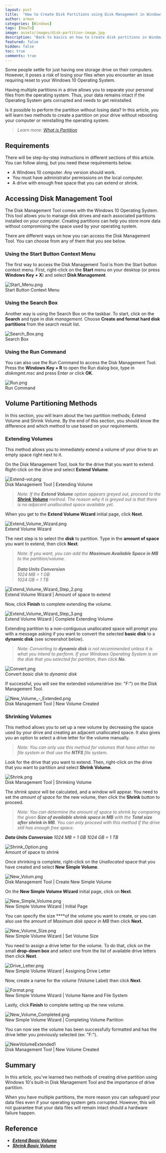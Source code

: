 ```yaml
---
layout: post
title:  "How to Create Disk Partitions using Disk Management in Windows 10"
author: arman
categories: [Windows]
tags: [HowTo]
image: assets/images/disk-partition-image.jpg
description: "Back to basics on how to create disk partitions in Windows 10 using the Disk Management MMC snap-in."
featured: false
hidden: false
toc: true
comments: true
---
```


Some people settle for just having one storage drive on their computers. However, it poses a risk of losing your files when you encounter an issue requiring reset to your Windows 10 Operating System.

Having multiple partitions in a drive allows you to separate your personal files from the operating system. Thus, your data remains intact if the Operating System gets corrupted and needs to get reinstalled.

Is it possible to perform the partition without losing data? In this article, you will learn two methods to create a partition on your drive without rebooting your computer or reinstalling the operating system.

> *Learn more: [What is Partition](https:/www.computerhope.com/jargon/p/partition.htm)*

## Requirements

There will be step-by-step instructions in different sections of this article. You can follow along, but you need these requirements below.

- A Windows 10 computer. Any version should work.
- You must have administrator permissions on the local computer.
- A drive with enough free space that you can extend or shrink.

## Accessing Disk Management Tool

The Disk Management Tool comes with the Windows 10 Operating System. This tool allows you to manage disk drives and each associated partitions installed on your computer. Creating partitions can help you store more data without compromising the space used by your operating system.

There are different ways on how you can access the Disk Management Tool. You can choose from any of them that you see below.

### Using the Start Button Context Menu

The first way to access the Disk Management Tool is from the Start button context menu. First, right-click on the **Start** menu on your desktop (or press **Windows Key + X**) and select **Disk Management**.

![Start_Menu.png](/assets/images/Start_Menu.png)<br>
Start Button Context Menu

### Using the Search Box

Another way is using the Search Box on the taskbar. To start, click on the **Search** and type in *disk management.* Choose **Create and format hard disk partitions** from the search result list.

![Search_Box.png](/assets/images/Search_Box.png)<br>Search Box

### Using the Run Command

You can also use the Run Command to access the Disk Management Tool. Press the **Windows Key + R** to open the Run dialog box, type in *diskmgmt.msc* and press Enter or click **OK**.

![Run.png](/assets/images/Run.png)<br>
Run Command

## Volume Partitioning Methods

In this section, you will learn about the two partition methods; Extend Volume and Shrink Volume. By the end of this section, you should know the difference and which method to use based on your requirements.

### Extending Volumes

This method allows you to immediately extend a volume of your drive to an empty space right next to it.

On the Disk Management Tool, look for the drive that you want to extend. Right-click on the drive and select **Extend Volume**.

![Extend-vol.png](/assets/images/Extend-vol.png)<br>
Disk Management Tool | Extending Volume

> *Note: If the **Extend Volume** option appears greyed out, proceed to the [**Shrink Volume**](#shrinking-volumes) method. The reason why it is greyed out is that there is no adjacent unallocated space available yet.*

When you get to the **Extend Volume Wizard** initial page, click **Next**.

![Extend_Volume_Wizard.png](/assets/images/Extend_Volume_Wizard.png)<br>
Extend Volume Wizard

The next step is to select the **disk** to partition. Type in the **amount of space** you want to extend, then click **Next**.

> *Note: If you want, you can add the **Maximum Available Space in MB** to the partition/volume.<br><br>
**Data Units Conversion**<br>
1024 MB = 1 GB<br>
1024 GB = 1 TB<br>*

![Extend_Volume_Wizard_Step_2.png](/assets/images/Extend_Volume_Wizard_Step_2.png)<br>
Extend Volume Wizard | Amount of space to extend

Now, click **Finish** to complete extending the volume.

![Extend_Volume_Wizard_Step_3.png](/assets/images/Extend_Volume_Wizard_Step_3.png)<br>
Extend Volume Wizard | Complete Extending Volume

Extending partition to a non-contiguous unallocated space will prompt you with a message asking if you want to convert the selected **basic disk** to a **dynamic disk** (see screenshot below).

> *Note: Converting to **dynamic disk** is not recommended unless it is what you intend to perform. If your Windows Operating System is on the disk that you selected for partition, then click **No**.*

![Convert.png](/assets/images/Convert.png)<br>
Convert *basic disk* to *dynamic disk*

If successful, you will see the extended volume/drive (ex: "F:") on the Disk Management Tool.

![New_Volume_-_Extended.png](/assets/images/New_Volume_-_Extended.png)<br>
Disk Management Tool | New Volume Created

### Shrinking Volumes

This method allows you to set up a new volume by decreasing the space used by your drive and creating an adjacent unallocated space. It also gives you an option to select a drive letter for the volume manually.

> *Note: You can only use this method for volumes that have either no file system or that use the **NTFS** file system.*

Look for the drive that you want to extend. Then, right-click on the drive that you want to partition and select **Shrink Volume**.

![Shrink.png](/assets/images/Shrink.png)<br>
Disk Management Tool | Shrinking Volume

The *shrink space* will be calculated, and a window will appear. You need to set the *amount of space* for the new volume, then click the **Shrink** button to proceed.

> *Note: You can determine the amount of space to shrink by comparing the given **Size of available shrink space in MB** with the **Total size after shrink in MB**. You can only proceed with this method if the drive still has enough free space.*

***Data Units Conversion**
1024 MB = 1 GB
1024 GB = 1 TB*

![Shrink_Option.png](/assets/images/Shrink_Option.png)<br>
Amount of space to shrink

Once shrinking is complete, right-click on the *Unallocated* space that you have created and select **New Simple Volume**.

![New_Volum.png](/assets/images/New_Volum.png)<br>
Disk Management Tool | Create New Simple Volume

On the **New Simple Volume Wizard** initial page, click on **Next**.

![New_Simple_Volume.png](/assets/images/New_Simple_Volume.png)<br>
New Simple Volume Wizard | Initial Page

You can specify the size ****of the volume you want to create, or you can also use the amount of *Maximum disk space in MB* then click **Next.**

![New_Volume_Size.png](/assets/images/New_Volume_Size.png)<br>
New Simple Volume Wizard | Set Volume Size

You need to assign a drive letter for the volume. To do that, click on the small **drop-down box** and select one from the list of available drive letters then click **Next**.

![Drive_Letter.png](/assets/images/Drive_Letter.png)<br>
New Simple Volume Wizard | Assigning Drive Letter

Now, create a name for the volume (Volume Label) then click **Next**.

![Format.png](/assets/images/Format.png)<br>
New Simple Volume Wizard | Volume Name and File System

Lastly, click **Finish** to complete setting up the new volume.

![New_Volume_Completed.png](/assets/images/New_Volume_Completed.png)<br>
New Simple Volume Wizard | Completing Volume Partition

You can now see the volume has been successfully formatted and has the drive letter you previously selected (ex: "F:").

![NewVolumeExtended1](/assets/images/NewVolumeExtended1.png)<br>
Disk Management Tool | New Volume Created

## Summary

In this article, you've learned two methods of creating drive partition using Windows 10's built-in Disk Management Tool and the importance of drive partition.

When you have multiple partitions, the more reason you can safeguard your data files even if your operating system gets corrupted. However, this will not guarantee that your data files will remain intact should a hardware failure happen.

## Reference

- ***[Extend Basic Volume](https:/docs.microsoft.com/en-us/windows-server/storage/disk-management/extend-a-basic-volume)***
- ***[Shrink Basic Volume](https:/docs.microsoft.com/en-us/windows-server/storage/disk-management/shrink-a-basic-volume)***
